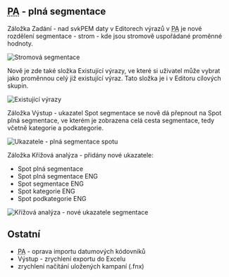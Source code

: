 ﻿---
categories: [fenix]
layout: fenix
---
## <abbr title="Postanalýza">PA</abbr> - plná segmentace
Záložka Zadání - nad svkPEM daty v Editorech výrazů v <abbr title="Postanalýza">PA</abbr> je nové rozdělení segmentace - strom - kde jsou stromově uspořádané proměnné hodnoty.

![Stromová segmentace]({{site.url}}/data/segmentacestrom.png "Stromová segmentace")

Nově je zde také složka Existující výrazy, ve které si uživatel může vybrat jako proměnnou celý již existující výraz. Tato složka je i v Editoru cílových skupin.

![Existující výrazy]({{site.url}}/data/existujicivyrazy.png "Existující výrazy")

Záložka Výstup - ukazatel Spot segmentace se nově dá přepnout na Spot plná segmentace, ve kterém je zobrazena celá cesta segmentace, tedy včetně kategorie a podkategorie.

![Ukazatele - plná segmentace spotu]({{site.url}}/data/vystupplnasegmentace.png "Ukazatele - plná segmentace spotu")

Záložka Křížová analýza - přidány nové ukazatele:
<ul>
<li>Spot plná segmentace</li>
<li>Spot plná segmentace ENG</li>
<li>Spot segmentace ENG</li>
<li>Spot kategorie ENG</li>
<li>Spot podkategorie ENG</li>
</ul>

![Křížová analýza - nové ukazatele segmentace]({{site.url}}/data/krizovaplnasegmentace.png "Křížová analýza - nové ukazatele segmentace")
 
## Ostatní
<ul>
<li><abbr title="Postanalýza">PA</abbr> - oprava importu datumových kódovníků</li>
<li>Výstup - zrychlení exportu do Excelu</li>
<li>zrychlení načítání uložených kampaní (.fnx)</li>
</ul>
